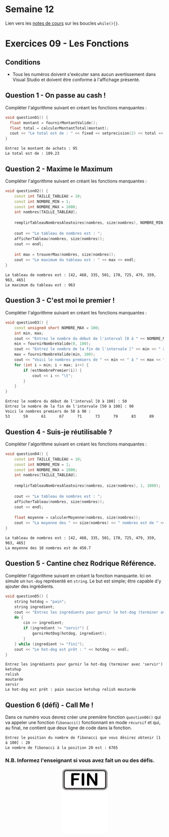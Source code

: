 # Semaine 12

Lien vers les [notes de cours](https://slides.com/hkoncept/1q2-07/fullscreen?token=KCwX_T8Q) sur les boucles `while(){}`.

# Exercices 09 - Les Fonctions

## Conditions

- Tous les numéros doivent s'exécuter sans aucun avertissement dans Visual Studio et doivent être conforme à l'affichage présenté.

## Question 1 - On passe au cash !

Compléter l'algorithme suivant en créant les fonctions manquantes :

```cpp
void question01() {
  float montant = fournirMontantValide();
  float total = calculerMontantTotal(montant);
  cout << "Le total est de : " << fixed << setprecision(2) << total << endl;
}
```

```plaintext
Entrez le montant de achats : 95
Le total est de : 109.23
```

## Question 2 - Maxime le Maximum

Compléter l'algorithme suivant en créant les fonctions manquantes :

```cpp
void question02() {
	const int TAILLE_TABLEAU = 10;
	const int NOMBRE_MIN = 1;
	const int NOMBRE_MAX = 1000;
	int nombres[TAILLE_TABLEAU];

	remplirTableauNombresAleatoires(nombres, size(nombres), NOMBRE_MIN, NOMBRE_MAX);

	cout << "Le tableau de nombres est : ";
	afficherTableau(nombres, size(nombres));
	cout << endl;

	int max = trouverMax(nombres, size(nombres));
	cout << "Le maximum du tableau est : " << max << endl;
}
```

```plaintext
Le tableau de nombres est : [42, 468, 335, 501, 170, 725, 479, 359, 963, 465]
Le maximum du tableau est : 963
```

## Question 3 - C'est moi le premier !

Compléter l'algorithme suivant en créant les fonctions manquantes :

```cpp
void question03() {
	const unsigned short NOMBRE_MAX = 100;
	int min, max;
	cout << "Entrez le nombre du début de l'interval [0 à " << NOMBRE_MAX << "] : ";
	min = fournirNombreValide(0, 100);
	cout << "Entrez le nombre de la fin de l'intervale [" << min << " à 100] : ";
	max = fournirNombreValide(min, 100);
	cout << "Voici le nombres premiers de " << min << " à " << max << " : " << endl;
	for (int i = min; i < max; i++) {
		if (estNombrePremier(i)) {
			cout << i << "\t";
		}
	}
}
```

```plaintext
Entrez le nombre du début de l'interval [0 à 100] : 50
Entrez le nombre de la fin de l'intervale [50 à 100] : 90
Voici le nombres premiers de 50 à 90 :
53      59      61      67      71      73      79      83      89
```

## Question 4 - Suis-je réutilisable ?

Compléter l'algorithme suivant en créant les fonctions manquantes :

```cpp
void question04() {
	const int TAILLE_TABLEAU = 10;
	const int NOMBRE_MIN = 1;
	const int NOMBRE_MAX = 1000;
	int nombres[TAILLE_TABLEAU];

	remplirTableauNombresAleatoires(nombres, size(nombres), 1, 1000);

	cout << "Le tableau de nombres est : ";
	afficherTableau(nombres, size(nombres));
	cout << endl;

	float moyenne = calculerMoyenne(nombres, size(nombres));
	cout << "La moyenne des " << size(nombres) << " nombres est de " << moyenne << endl;
}
```

```plaintext
Le tableau de nombres est : [42, 468, 335, 501, 170, 725, 479, 359, 963, 465]
La moyenne des 10 nombres est de 450.7
```

## Question 5 - Cantine chez Rodrique Référence.

Compléter l'algorithme suivant en créant la fonction manquante. Ici on simule un `hot-dog` représenté en `string`. Le but est simple; être capable d'y ajouter des ingrédients.

```cpp
void question05() {
	string hotdog = "pain";
	string ingredient;
	cout << "Entrez les ingrédients pour garnir le hot-dog (terminer avec 'servir') : ";
	do {
		cin >> ingredient;
		if (ingredient != "servir") {
			garnirHotDog(hotdog, ingredient);
		}
	} while (ingredient != "fini");
	cout << "Le hot-dog est prêt : " << hotdog << endl;
}
```

```plaintext
Entrez les ingrédients pour garnir le hot-dog (terminer avec 'servir')
ketshup
relish
moutarde
servir
Le hot-dog est prêt : pain saucice ketshup relish moutarde
```

## Question 6 (défi) - Call Me !

Dans ce numéro vous devrez créer une première fonction `question06()` qui va appeler une fonction `fibonacci()` fonctionnant en mode `récursif` et qui, au final, ne contient que deux ligne de code dans la fonction.

```plaintext
Entrez le position du nombre de fibonacci que vous désirez obtenir [1 à 100] : 20
Le nombre de fibonacci à la position 20 est : 6765
```

### N.B. Informez l'enseignant si vous avez fait un ou des défis.

<p align="Center">
<img src="./images/end.png" alt="drawing" width="150"/></p>
